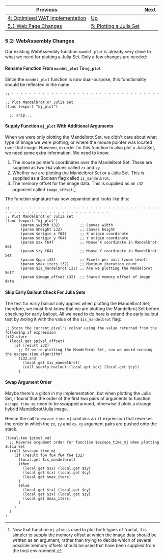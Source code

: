 | Previous | | Next
|---|---|---
| [4: Optimised WAT Implementation](../../04%20WAT%20Optimised%20Implementation/) | [Up](../../) | 
| [5.1 Web Page Changes](../01/) | [5: Plotting a Julia Set](../) | 

### 5.2: WebAssembly Changes

Our existing WebAssembly function `mandel_plot` is already very close to what we need for plotting a Julia Set.  Only a few changes are needed:

#### Rename Function From `mandel_plot` To `mj_plot`

Since the `mandel_plot` function is now dual-purpose, this functionality should be reflected in the name.

```wat
;; - - - - - - - - - - - - - - - - - - - - - - - - - - - - - - - - - - - - - - - - - - - - - - - - - - - - - - - - - -
;; Plot Mandelbrot or Julia set
(func (export "mj_plot")

  ;; snip...
```

#### Supply Function `mj_plot` With Additional Arguments

When we were only plotting the Mandelbrot Set, we didn't care about what type of image we were plotting, or where the mouse pointer was located over that image.  However, in order for this function to also plot a Julia Set, we need some extra information.  We need to know:

1. The mouse pointer's coordinates over the Mandelbrot Set.  These are supplied as two `f64` values called `zx` and `zy`
1. Whether we are plotting the Mandelbrot Set or a Julia Set.  This is supplied as a Boolean flag called `is_mandelbrot`.
1. The memory offset for the image data. This is supplied as an `i32` argument called `image_offset`.[^1]

The function signature has now expanded and looks like this:

```wat
;; - - - - - - - - - - - - - - - - - - - - - - - - - - - - - - - - - - - - - - - - - - - - - - - - - - - - - - - - - -
;; Plot Mandelbrot or Julia set
(func (export "mj_plot")
       (param $width i32)         ;; Canvas width
       (param $height i32)        ;; Canvas height
       (param $origin_x f64)      ;; X origin coordinate
       (param $origin_y f64)      ;; Y origin coordinate
       (param $zx f64)            ;; Mouse X coordinate in Mandelbrot Set
       (param $zy f64)            ;; Mouse Y coordinate in Mandelbrot Set
       (param $ppu i32)           ;; Pixels per unit (zoom level)
       (param $max_iters i32)     ;; Maximum iteration count
       (param $is_mandelbrot i32) ;; Are we plotting the Mandelbrot Set?
       (param $image_offset i32)  ;; Shared memory offset of image data
```

#### Skip Early Bailout Check For Julia Sets

The test for early bailout only applies when plotting the Mandelbrot Set; therefore, we must first know that we are plotting the Mandelbrot Set before checking for early bailout.  All we need to do here is extend the early bailout test by `AND`ing it with the value of the `$is_mandelbrot` flag:

```wat
;; Store the current pixel's colour using the value returned from the following if expression
(i32.store
  (local.get $pixel_offset)
    (if (result i32)
      ;; If we're plotting the Mandelbrot Set, can we avoid running the escape-time algorithm?
      (i32.and
        (local.get $is_mandelbrot)
        (call $early_bailout (local.get $cx) (local.get $cy))
      )
```

#### Swap Argument Order

Maybe there's a glitch in my implementation, but when plotting the Julia Set, I found that the order of the first two pairs of arguments to function `escape_time_mj` need to be swapped around, otherwise it plots a strange hybrid Mandelbrot/Julia image.

Hence the call to `escape_time_mj` contains an `if` expression that reverses the order in which the `zx`, `zy` and `cx`, `cy` argument pairs are pushed onto the stack.

```wat
(local.tee $pixel_val
  ;; Reverse argument order for function $escape_time_mj when plotting Julia Set
  (call $escape_time_mj
    (if (result f64 f64 f64 f64 i32)
      (local.get $is_mandelbrot)
      (then
        (local.get $zx) (local.get $zy)
        (local.get $cx) (local.get $cy)
        (local.get $max_iters)
      )
      (else
        (local.get $cx) (local.get $cy)
        (local.get $zx) (local.get $zy)
        (local.get $max_iters)
      )
    )
  )
)
```






[^1]: Now that function `mj_plot` is used to plot both types of fractal, it is simpler to supply the memory offset at which the image data should be written as an argument, rather than trying to decide which of several possible memory offsets should be used that have been supplied from the host environment.